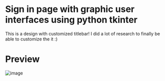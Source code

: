 # Sign in page with graphic user interfaces using python tkinter

This is a design with customized titlebar!
I did a lot of research to finally be able to customize the it :)

# Preview
![image](https://user-images.githubusercontent.com/54373229/194647977-82939545-cdef-4f6c-9e0d-75eb83bd0543.png)
